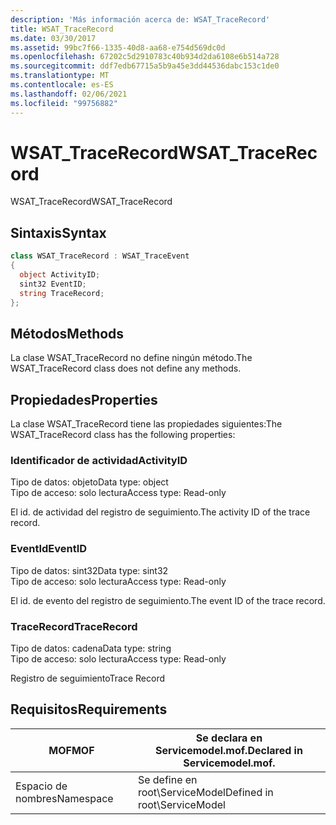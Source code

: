 ```yaml
---
description: 'Más información acerca de: WSAT_TraceRecord'
title: WSAT_TraceRecord
ms.date: 03/30/2017
ms.assetid: 99bc7f66-1335-40d8-aa68-e754d569dc0d
ms.openlocfilehash: 67202c5d2910783c40b934d2da6108e6b514a728
ms.sourcegitcommit: ddf7edb67715a5b9a45e3dd44536dabc153c1de0
ms.translationtype: MT
ms.contentlocale: es-ES
ms.lasthandoff: 02/06/2021
ms.locfileid: "99756882"
---
```

# <a name="wsat_tracerecord"></a><span data-ttu-id="cb1f3-103">WSAT_TraceRecord</span><span class="sxs-lookup"><span data-stu-id="cb1f3-103">WSAT_TraceRecord</span></span>

<span data-ttu-id="cb1f3-104">WSAT_TraceRecord</span><span class="sxs-lookup"><span data-stu-id="cb1f3-104">WSAT_TraceRecord</span></span>  
  
## <a name="syntax"></a><span data-ttu-id="cb1f3-105">Sintaxis</span><span class="sxs-lookup"><span data-stu-id="cb1f3-105">Syntax</span></span>  
  
```csharp
class WSAT_TraceRecord : WSAT_TraceEvent  
{  
  object ActivityID;  
  sint32 EventID;  
  string TraceRecord;  
};  
```  
  
## <a name="methods"></a><span data-ttu-id="cb1f3-106">Métodos</span><span class="sxs-lookup"><span data-stu-id="cb1f3-106">Methods</span></span>  

 <span data-ttu-id="cb1f3-107">La clase WSAT_TraceRecord no define ningún método.</span><span class="sxs-lookup"><span data-stu-id="cb1f3-107">The WSAT_TraceRecord class does not define any methods.</span></span>  
  
## <a name="properties"></a><span data-ttu-id="cb1f3-108">Propiedades</span><span class="sxs-lookup"><span data-stu-id="cb1f3-108">Properties</span></span>  

 <span data-ttu-id="cb1f3-109">La clase WSAT_TraceRecord tiene las propiedades siguientes:</span><span class="sxs-lookup"><span data-stu-id="cb1f3-109">The WSAT_TraceRecord class has the following properties:</span></span>  
  
### <a name="activityid"></a><span data-ttu-id="cb1f3-110">Identificador de actividad</span><span class="sxs-lookup"><span data-stu-id="cb1f3-110">ActivityID</span></span>  

 <span data-ttu-id="cb1f3-111">Tipo de datos: objeto</span><span class="sxs-lookup"><span data-stu-id="cb1f3-111">Data type: object</span></span>  
<span data-ttu-id="cb1f3-112">Tipo de acceso: solo lectura</span><span class="sxs-lookup"><span data-stu-id="cb1f3-112">Access type: Read-only</span></span>  
  
 <span data-ttu-id="cb1f3-113">El id. de actividad del registro de seguimiento.</span><span class="sxs-lookup"><span data-stu-id="cb1f3-113">The activity ID of the trace record.</span></span>  
  
### <a name="eventid"></a><span data-ttu-id="cb1f3-114">EventId</span><span class="sxs-lookup"><span data-stu-id="cb1f3-114">EventID</span></span>  

 <span data-ttu-id="cb1f3-115">Tipo de datos: sint32</span><span class="sxs-lookup"><span data-stu-id="cb1f3-115">Data type: sint32</span></span>  
<span data-ttu-id="cb1f3-116">Tipo de acceso: solo lectura</span><span class="sxs-lookup"><span data-stu-id="cb1f3-116">Access type: Read-only</span></span>  
  
 <span data-ttu-id="cb1f3-117">El id. de evento del registro de seguimiento.</span><span class="sxs-lookup"><span data-stu-id="cb1f3-117">The event ID of the trace record.</span></span>  
  
### <a name="tracerecord"></a><span data-ttu-id="cb1f3-118">TraceRecord</span><span class="sxs-lookup"><span data-stu-id="cb1f3-118">TraceRecord</span></span>  

 <span data-ttu-id="cb1f3-119">Tipo de datos: cadena</span><span class="sxs-lookup"><span data-stu-id="cb1f3-119">Data type: string</span></span>  
<span data-ttu-id="cb1f3-120">Tipo de acceso: solo lectura</span><span class="sxs-lookup"><span data-stu-id="cb1f3-120">Access type: Read-only</span></span>  
  
 <span data-ttu-id="cb1f3-121">Registro de seguimiento</span><span class="sxs-lookup"><span data-stu-id="cb1f3-121">Trace Record</span></span>  
  
## <a name="requirements"></a><span data-ttu-id="cb1f3-122">Requisitos</span><span class="sxs-lookup"><span data-stu-id="cb1f3-122">Requirements</span></span>  
  
|<span data-ttu-id="cb1f3-123">MOF</span><span class="sxs-lookup"><span data-stu-id="cb1f3-123">MOF</span></span>|<span data-ttu-id="cb1f3-124">Se declara en Servicemodel.mof.</span><span class="sxs-lookup"><span data-stu-id="cb1f3-124">Declared in Servicemodel.mof.</span></span>|  
|---------|-----------------------------------|  
|<span data-ttu-id="cb1f3-125">Espacio de nombres</span><span class="sxs-lookup"><span data-stu-id="cb1f3-125">Namespace</span></span>|<span data-ttu-id="cb1f3-126">Se define en root\ServiceModel</span><span class="sxs-lookup"><span data-stu-id="cb1f3-126">Defined in root\ServiceModel</span></span>|
